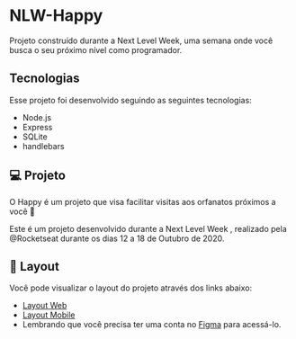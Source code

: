 # NLW-Happy
Projeto construído durante a Next Level Week, uma semana onde você busca o seu próximo nível como programador.

<h2>Tecnologias</h2>
<p>Esse projeto foi desenvolvido seguindo as seguintes tecnologias:</p>
<ul>
<li>Node.js
<li>Express
<li>SQLite
<li>handlebars
</ul>
<h2>💻 Projeto</h2>
<p>O Happy é um projeto que visa facilitar visitas aos orfanatos próximos a você 💜

Este é um projeto desenvolvido durante a Next Level Week , realizado pela @Rocketseat durante os dias 12 a 18 de Outubro de 2020.<p>

<h2>🔖 Layout</h2>
<p>Você pode visualizar o layout do projeto através dos links abaixo:

<ul>
<li><a href="https://www.figma.com/file/mDEbnoojksG4w8sOxmudh3/Happy-Web?node-id=0%3A1">Layout Web</a>
<li><a href="https://www.figma.com/file/X27FfVxAgy9f5IFa7ONlph/Happy-Mobile?node-id=0%3A1">Layout Mobile</a>
<li>Lembrando que você precisa ter uma conta no <a href="https://www.figma.com/">Figma</a> para acessá-lo.
</ul>
